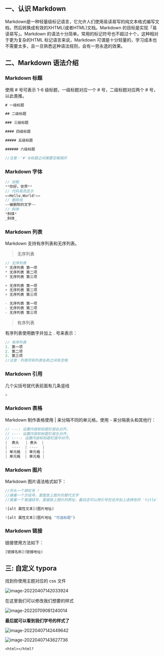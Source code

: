 ## 一、认识 Markdown
Markdown是一种轻量级标记语言，它允许人们使用易读易写的纯文本格式编写文档，然后转换成有效的XHTML(或者HTML)文档。Markdown 的目标是实现「易读易写」。Markdown 的语法十分简单。常用的标记符号也不超过十个，这种相对于更为复杂的HTML 标记语言来说，Markdown 可谓是十分轻量的，学习成本也不需要太多，且一旦熟悉这种语法规则，会有一劳永逸的效果。

## 二、Markdown 语法介绍

### Markdown 标题

使用 # 号可表示 1-6 级标题，一级标题对应一个 # 号，二级标题对应两个 # 号，以此类推。

```js
# 一级标题

## 二级标题

### 三级标题

#### 四级标题

##### 五级标题

###### 六级标题

//注意：'#'与标题之间需要空格隔开
```

### Markdown 字体

```js
// 加粗
**你好，世界**
// 代码高亮显示
==Hello,World!==
// 删除线
~~被删除的文字~~
// 斜体
*斜体*
_斜体_
```

### Markdown 列表

Markdown 支持有序列表和无序列表。

> 无序列表

```js
// 无序列表
* 无序列表 第一项
* 无序列表 第二项
* 无序列表 第三项

+ 无序列表 第一项
+ 无序列表 第二项
+ 无序列表 第三项

- 无序列表 第一项
- 无序列表 第二项
- 无序列表 第三项
```

> 有序列表

有序列表使用数字并加上 . 号来表示：

```js
// 有序列表
1. 第一项
2. 第二项
3. 第三项
//注意：列表符和列表名称之间有空格
```

### Markdown 引用

几个尖括号就代表前面有几条竖线

```js
> 
```

### Markdown 表格

Markdown 制作表格使用 | 来分隔不同的单元格，使用 - 来分隔表头和其他行：

```js
// ---: 设置内容和标题栏居右对齐。
// :--- 设置内容和标题栏居左对齐。
// :---: 设置内容和标题栏居中对齐。
|  表头   | 表头  |
|  ----  | ----  |
| 单元格  | 单元格 |
| 单元格  | 单元格 |
```

### Markdown 图片

Markdown 图片语法格式如下：

```js
//开头一个感叹号 !
//接着一个方括号，里面放上图片的替代文字
//接着一个普通括号，里面放上图片的网址，最后还可以用引号包住并加上选择性的 'title' 属性的文字。

![alt 属性文本](图片地址)

![alt 属性文本](图片地址 "可选标题")
```

### Markdown 链接

链接使用方法如下：

```js
[链接名称](链接地址)
```

## 三: 自定义 typora

找到你使用主题对应的 css 文件

![image-20220407142033924](https://raw.githubusercontent.com/ximingx/Figurebed/master/imgs/202204071420005.png)

在这里我们可以修改我们想要的样式

![image-20220709081240014](https://raw.githubusercontent.com/ximingx/Figurebed/master/imgs/202207090812088.png)

**最后就可以看到我们学号的样式了**

![image-20220407142449642](https://raw.githubusercontent.com/ximingx/Figurebed/master/imgs/202206171633318.png)

![image-20220407143627736](https://raw.githubusercontent.com/ximingx/Figurebed/master/imgs/202204071436777.png)

`<html></html?`

